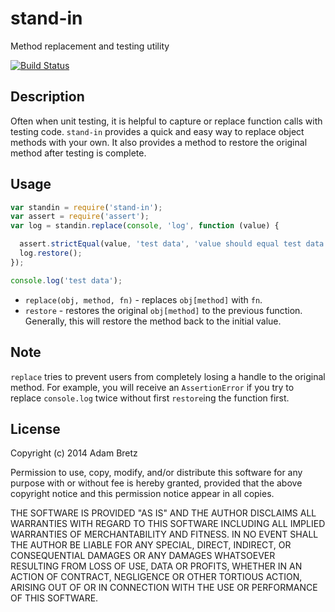 # stand-in
Method replacement and testing utility

[![Build Status](https://travis-ci.org/arb/stand-in.svg?branch=master)](https://travis-ci.org/arb/stand-in)

## Description

Often when unit testing, it is helpful to capture or replace function calls with testing code. `stand-in` provides a quick and easy way to replace object methods with your own. It also provides a method to restore the original method after testing is complete.

## Usage

```javascript
var standin = require('stand-in');
var assert = require('assert');
var log = standin.replace(console, 'log', function (value) {

  assert.strictEqual(value, 'test data', 'value should equal test data');
  log.restore();
});

console.log('test data');
```

- `replace(obj, method, fn)` - replaces `obj[method]` with `fn`.
- `restore` - restores the original `obj[method]` to the previous function. Generally, this will restore the method back to the initial value.

## Note

`replace` tries to prevent users from completely losing a handle to the original method. For example, you will receive an `AssertionError` if you try to replace `console.log` twice without first `restore`ing the function first.

## License

Copyright (c) 2014 Adam Bretz

Permission to use, copy, modify, and/or distribute this software for any purpose with or without fee is hereby granted, provided that the above copyright notice and this permission notice appear in all copies.

THE SOFTWARE IS PROVIDED "AS IS" AND THE AUTHOR DISCLAIMS ALL WARRANTIES WITH REGARD TO THIS SOFTWARE INCLUDING ALL IMPLIED WARRANTIES OF MERCHANTABILITY AND FITNESS. IN NO EVENT SHALL THE AUTHOR BE LIABLE FOR ANY SPECIAL, DIRECT, INDIRECT, OR CONSEQUENTIAL DAMAGES OR ANY DAMAGES WHATSOEVER RESULTING FROM LOSS OF USE, DATA OR PROFITS, WHETHER IN AN ACTION OF CONTRACT, NEGLIGENCE OR OTHER TORTIOUS ACTION, ARISING OUT OF OR IN CONNECTION WITH THE USE OR PERFORMANCE OF THIS SOFTWARE.
